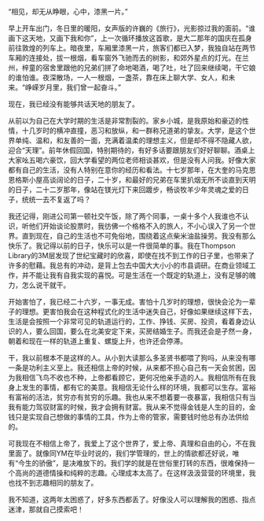 
“相见，却无从睁眼，心中，漆黑一片。”

早上开车出门，冬日里的暖阳，女声版的许巍的《旅行》，光影掠过我的面前。“谁画下这天地，又画下我和你”，上一次循环播放这首歌，是大二那年的国庆在孤身前往敦煌的列车上。暗夜里，车厢里漆黑一片，旅客们都已入梦，我独自站在两节车厢的连接处，拔一根烟，看车窗外飞驰而去的树影，和郊外星点的灯光。在兰州，梓童的宿舍里跟他的兄弟们拼了命地喝酒，喝了吐，吐了回来继续喝，干它娘的谁怕谁。夜深散场，一人一根烟，一盏茶，靠在床上聊大学、女人，和未来。“峥嵘岁月里，我们曾一起奋斗。”

现在，我已经没有能够共话天地的朋友了。

从前以为自己在大学时期的生活是非常割裂的。家乡小城，是我原始和豪迈的性情，十几岁时的横冲直撞，恶习和放纵，和一群称兄道弟的挚友。大学，是这个世界单纯、温和，和友善的一面，充满着温柔的理想主义，但是却不得不隐藏人欲，迎合“天理”。前年休假回国，特别期待的，有好多话要跟朋友们好好聊聊。酒桌上大家吆五喝六豪饮，回大学看望的两位老师相谈甚欢，但是没有人问我。好像大家都有自己的生活，没有人特别在意你的经历和看法。十七岁那年，在大奎的马克思恩格斯小屋高谈阔论的日子，二十岁，和最好的兄弟在车里扒烟无所不谈直到天明的日子，二十二岁那年，像站在镁光灯下来回踱步，畅谈牧羊少年灵魂之爱的日子，统统一去不复返了吗？

我还记得，刚进公司第一顿社交午饭，除了两个同事，一桌十多个人我谁也不认识，听他们开始谈论股票时，我彷佛一个格格不入的旅人，不小心误入了另一个世界。直到现在，自己的生活也不可免俗地，围绕着这点柴米油盐操劳。我没有那么快乐了。我记得以前的日子，快乐可以是一件很简单的事。我在Thompson Library的3M层发现了世纪宝藏时的欣喜，即使在找不到工作的日子里，也带来了许多的慰藉。我总有的冲动，是背上包去中国大大小小的市县调研。在商业领域工作，并不能让我有自我实现的喜悦。可是生活在一个既定的轨道上，没有足够的魄力，怎么说干就干。

开始害怕了，我已经二十六岁，一事无成。害怕十几岁时的理想，很快会沦为一辈子的理想。更害怕我会在这种程式化的生活中迷失自己，好像如果继续这样下去，生活是会按照一个非常可见的轨道运行的，工作、挣钱、买房、投资，看着身边认识的人，要么回国，要么在北美安定下来，买房结婚生子。而我还会是孑然一身，朝着和现在一样的轨道上重复、螺旋上升，也许还会停滞。

干，我以前根本不是这样的人。从小到大读那么多圣贤书都喂了狗吗，从来没有哪一条是功利主义至上。我还相信上帝的时候，从来都不担心自己有一天会贫困，因为我相信飞鸟不收也不种，上帝都看顾它，更何况他亲手造的人。我相信所有在我身上发生的事情，都有它的美意。我相信无论什么样的环境，我都可以生存。富裕有富裕的活法，贫穷亦有贫穷的乐趣。我也从来不想着要一夜暴富，我相信只有当我有能力驾驭财富的时候，我才会拥有财富。我从来不觉得金钱是人生的目的，金钱只是实现自己想做的事情的工具，作为上帝的管家，需要钱时他总有办法供给的。

可我现在不相信上帝了，我爱上了这个世界了，爱上帝、真理和自由的心，不在我里面了。就像同YM在毕业时说的，我们学管理的，世上的情欲都还好说，唯有“今生的骄傲”，是决难放下的。我们学的就是在世俗里打转的东西，很难保持一个高尚的道德情操和纯粹的志趣。心理成本太高了。在这样汲汲营营的环境里，我也找不到志趣相同的朋友了。

我不知道，这两年太困惑了，好多东西都丢了。好像没人可以理解我的困惑、指点迷津，那就自己摸索吧！
